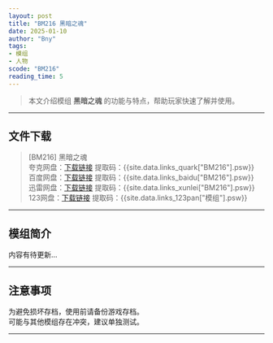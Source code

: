 ```yaml
---
layout: post
title: "BM216 黑暗之魂"
date: 2025-01-10
author: "Bny"
tags: 
- 模组
- 人物
scode: "BM216"
reading_time: 5
---
```


> 本文介绍模组 **黑暗之魂** 的功能与特点，帮助玩家快速了解并使用。

---

## 文件下载

> [BM216] 黑暗之魂  
夸克网盘：[下载链接]({{site.data.links_quark["BM216"].url}}) 提取码：{{site.data.links_quark["BM216"].psw}}  
百度网盘：[下载链接]({{site.data.links_baidu["BM216"].url}}) 提取码：{{site.data.links_baidu["BM216"].psw}}  
迅雷网盘：[下载链接]({{site.data.links_xunlei["BM216"].url}}) 提取码：{{site.data.links_xunlei["BM216"].psw}}  
123网盘：[下载链接]({{site.data.links_123pan["模组"].url}}) 提取码：{{site.data.links_123pan["模组"].psw}}  

---

## 模组简介

>  
内容有待更新...  

---

## 注意事项

>  
为避免损坏存档，使用前请备份游戏存档。  
可能与其他模组存在冲突，建议单独测试。  

---

